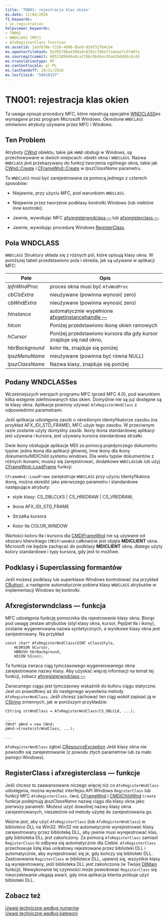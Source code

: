 ```yaml
---
title: 'TN001: rejestracja klas okien'
ms.date: 11/04/2016
f1_keywords:
- vc.registration
helpviewer_keywords:
- TN001
- WNDCLASS [MFC]
- AfxRegisterClass function
ms.assetid: 1abf678e-f220-4606-85e0-03df32f64c54
ms.openlocfilehash: 92d55780ad309a9c8392cf86e7fa4eaefc5f407a
ms.sourcegitcommit: 6052185696adca270bc9bdbec45a626dd89cdcdd
ms.translationtype: MT
ms.contentlocale: pl-PL
ms.lasthandoff: 10/31/2018
ms.locfileid: "50619157"
---
```

# <a name="tn001-window-class-registration"></a>TN001: rejestracja klas okien

Ta uwaga opisuje procedury MFC, które rejestrują specjalne [WNDCLASS](https://msdn.microsoft.com/library/windows/desktop/ms633576)es wymagane przez program Microsoft Windows. Określone `WNDCLASS` omówiono atrybuty używane przez MFC i Windows.

## <a name="the-problem"></a>Ten Problem

Atrybuty [CWnd](../mfc/reference/cwnd-class.md) obiektu, takie jak `HWND` obsługi w Windows, są przechowywane w dwóch miejscach: obiekt okna i `WNDCLASS`. Nazwa `WNDCLASS` jest przekazywany do funkcji tworzenia ogólnego okna, takie jak [CWnd::Create](../mfc/reference/cwnd-class.md#create) i [CFrameWnd::Create](../mfc/reference/cframewnd-class.md#create) w *lpszClassName* parametru.

To `WNDCLASS` musi być zarejestrowana za pomocą jednego z czterech sposobów:

- Niejawnie, przy użyciu MFC, pod warunkiem `WNDCLASS`.

- Niejawnie przez tworzenie podklasy kontrolki Windows (lub niektóre inne kontrolki).

- Jawnie, wywołując MFC [afxregisterwndclass —](../mfc/reference/application-information-and-management.md#afxregisterwndclass) lub [afxregisterclass —](../mfc/reference/application-information-and-management.md#afxregisterclass).

- Jawnie, wywołując procedurę Windows [RegisterClass](https://msdn.microsoft.com/library/windows/desktop/ms633586).

## <a name="wndclass-fields"></a>Pola WNDCLASS

`WNDCLASS` Struktury składa się z różnych pól, które opisują klasy okna. W poniższej tabeli przedstawiono pola i określa, jak są używane w aplikacji MFC:

|Pole|Opis|
|-----------|-----------------|
|*lpfnWndProc*|proces okna musi być `AfxWndProc`|
|*cbClsExtra*|nieużywane (powinna wynosić zero)|
|*cbWndExtra*|nieużywane (powinna wynosić zero)|
|*hInstance*|automatycznie wypełnione [afxgetinstancehandle —](../mfc/reference/application-information-and-management.md#afxgetinstancehandle)|
|*hIcon*|Poniżej przedstawiono ikonę okien ramowych|
|*hCursor*|Poniżej przedstawiono kursora dla gdy kursor znajduje się nad okno,|
|*hbrBackground*|kolor tła, znajduje się poniżej|
|*lpszMenuName*|nieużywane (powinna być równa NULL)|
|*lpszClassName*|Nazwa klasy, znajduje się poniżej|

## <a name="provided-wndclasses"></a>Podany WNDCLASSes

Wcześniejszych wersjach programu MFC (przed MFC 4.0), pod warunkiem kilka wstępnie zdefiniowanych klas okien. Domyślnie nie są już dostępne są te klasy okna. Aplikacje powinny używać `AfxRegisterWndClass` z odpowiednimi parametrami.

Jeśli aplikacja udostępnia zasób o określonym identyfikatorze zasobu (na przykład AFX_IDI_STD_FRAME), MFC użyje tego zasobu. W przeciwnym razie zostanie użyty domyślny zasób. Ikony ikona standardowej aplikacji jest używana i kursora, jest używany kursora standardowa strzałki.

Dwie ikony obsługuje aplikacje MDI za pomocą pojedynczego dokumentu typów: jedna ikona dla aplikacji głównej, inne ikony dla ikony dokumentu/MDIChild systemu windows. Dla wielu typów dokumentów z różnych ikonami, musisz się zarejestrować, dodatkowe `WNDCLASS`ak lub użyj [CFrameWnd::LoadFrame](../mfc/reference/cframewnd-class.md#loadframe) funkcji.

`CFrameWnd::LoadFrame` zarejestruje `WNDCLASS` przy użyciu Identyfikatora ikonę, można określić jako pierwszego parametru i standardowe następujące atrybuty:

- style klasy: CS_DBLCLKS &#124; CS_HREDRAW &#124; CS_VREDRAW;

- Ikona AFX_IDI_STD_FRAME

- Strzałka kursora

- Kolor tła COLOR_WINDOW

Wartości koloru tła i kursora dla [CMDIFrameWnd](../mfc/reference/cmdiframewnd-class.md) nie są używane od obszaru klienckiego `CMDIFrameWnd` całkowicie jest objęta **MDICLIENT** okna. Microsoft nie będzie zachęcać do podklasy **MDICLIENT** okna, dlatego użyty kolory standardowe i typy kursora, gdy jest to możliwe.

## <a name="subclassing-and-superclassing-controls"></a>Podklasy i Superclassing formantów

Jeśli możesz podklasy lub superklasie Windows kontrolować (na przykład [CButton](../mfc/reference/cbutton-class.md)), a następnie automatycznie pobiera klasy `WNDCLASS` atrybutów w implementacji Windows tej kontrolki.

## <a name="the-afxregisterwndclass-function"></a>Afxregisterwndclass — funkcja

MFC udostępnia funkcję pomocnika dla rejestrowanie klasy okna. Biorąc pod uwagę zestaw atrybutów (styl klasy okna, kursor, Pędzel tła i ikony), zostanie wygenerowana nazwa syntetycznych, a wynikowe klasy okna jest zarejestrowany. Na przykład

```
const char* AfxRegisterWndClass(UINT nClassStyle,
    HCURSOR hCursor,
    HBRUSH hbrBackground,
    HICON hIcon);
```

Ta funkcja zwraca ciąg tymczasowego wygenerowanego okna zarejestrowane nazwy klasy. Aby uzyskać więcej informacji na temat tej funkcji, zobacz [afxregisterwndclass —](../mfc/reference/application-information-and-management.md#afxregisterwndclass).

Zwracanego ciągu jest tymczasowy wskaźnik do buforu ciągu statyczne. Jest on prawidłowy aż do następnego wywołania metody `AfxRegisterWndClass`. Jeśli chcesz zachować ten ciąg wokół zapisać ją w [CString](../atl-mfc-shared/using-cstring.md) zmiennych, jak w poniższym przykładzie:

```
CString strWndClass = AfxRegisterWndClass(CS_DBLCLK, ...);

...
CWnd* pWnd = new CWnd;
pWnd->Create(strWndClass, ...);

...
```

`AfxRegisterWndClass` zgłosi [CResourceException](../mfc/reference/cresourceexception-class.md) Jeśli klasy okna nie powiodło się zarejestrowanie (z powodu złych parametrów lub za mało pamięci Windows).

## <a name="the-registerclass-and-afxregisterclass-functions"></a>RegisterClass i afxregisterclass — funkcje

Jeśli chcesz to zaawansowane niczego więcej niż co `AfxRegisterWndClass` udostępnia, można wywołać interfejsu API Windows `RegisterClass` lub funkcji MFC `AfxRegisterClass`. `CWnd`, [CFrameWnd](../mfc/reference/cframewnd-class.md) i [CMDIChildWnd](../mfc/reference/cmdichildwnd-class.md) `Create` funkcje podejmują *lpszClassName* nazwę ciągu dla klasy okna jako pierwszy parametr. Możesz użyć dowolnej nazwy klasy okna zarejestrowanych, niezależnie od metody użytej do zarejestrowania go.

Ważne jest, aby użyć `AfxRegisterClass` (lub `AfxRegisterWndClass`) w bibliotece DLL na Win32. Win32 nie automatycznie wyrejestrować klasy zarejestrowany przez bibliotekę DLL, aby jawnie musi wyrejestrować klas, gdy biblioteka DLL jest zakończony. Za pomocą `AfxRegisterClass` zamiast `RegisterClass` to odbywa się automatycznie dla Ciebie. `AfxRegisterClass` przechowuje listę klas unikatowy rejestrowane przez biblioteki DLL i automatycznie, aby wyrejestrować się je, gdy kończy się biblioteki DLL. Zastosowania `RegisterClass` w bibliotece DLL, upewnij się, wszystkie klasy są wyrejestrowany, jeśli biblioteka DLL jest zakończona (w Twojej [DllMain](/windows/desktop/Dlls/dllmain) funkcji). Niewykonanie tej czynności może powodować `RegisterClass` się nieoczekiwanie ulegają awarii, gdy inna aplikacja klienta próbuje użyć biblioteki DLL.

## <a name="see-also"></a>Zobacz też

[Uwagi techniczne według numerów](../mfc/technical-notes-by-number.md)<br/>
[Uwagi techniczne według kategorii](../mfc/technical-notes-by-category.md)

